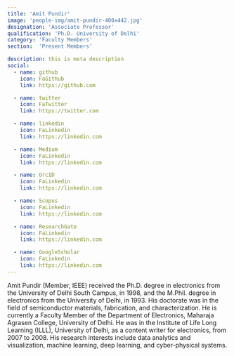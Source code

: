 ```yaml
---
title: 'Amit Pundir'
image: 'people-img/amit-pundir-400x442.jpg'
designation: 'Associate Professor'
qualification: 'Ph.D. University of Delhi'
category: 'Faculty Members'
section:  'Present Members'

description: this is meta description
social:
  - name: github
    icon: FaGithub
    link: https://github.com

  - name: twitter
    icon: FaTwitter
    link: https://twitter.com

  - name: linkedin
    icon: FaLinkedin
    link: https://linkedin.com

  - name: Medium
    icon: FaLinkedin
    link: https://linkedin.com

  - name: OrcID
    icon: FaLinkedin
    link: https://linkedin.com

  - name: Scopus
    icon: FaLinkedin
    link: https://linkedin.com

  - name: ResearchGate
    icon: FaLinkedin
    link: https://linkedin.com

  - name: GoogleScholar
    icon: FaLinkedin
    link: https://linkedin.com
---
```

Amit Pundir (Member, IEEE) received the Ph.D. degree in electronics from the University of Delhi South Campus, in 1998, and the M.Phil. degree in electronics from the University of Delhi, in 1993. His doctorate was in the field of semiconductor materials, fabrication, and characterization. He is currently a Faculty Member of the Department of Electronics, Maharaja Agrasen College, University of Delhi. He was in the Institute of Life Long Learning (ILLL), University of Delhi, as a content writer for electronics, from 2007 to 2008. His research interests include data analytics and visualization, machine learning, deep learning, and cyber-physical systems.